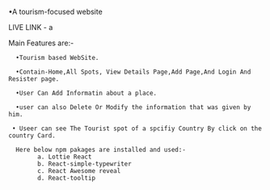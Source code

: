 •A tourism-focused website

LIVE LINK - 
a

Main Features are:-

      •Tourism based WebSite.

      •Contain-Home,All Spots, View Details Page,Add Page,And Login And Resister page.

      •User Can Add Informatin about a place.

      •user can also Delete Or Modify the information that was given by him.
      
     • Useer can see The Tourist spot of a spcifiy Country By click on the country Card.
      
      Here below npm pakages are installed and used:- 
            a. Lottie React
            b. React-simple-typewriter
            c. React Awesome reveal
            d. React-tooltip
